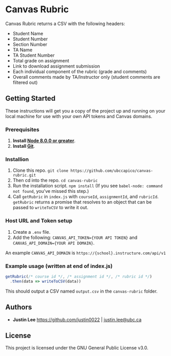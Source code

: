 # Canvas Rubric

Canvas Rubric returns a CSV with the following headers:
* Student Name
* Student Number
* Section Number
* TA Name
* TA Student Number
* Total grade on assignment
* Link to download assignment submission
* Each individual component of the rubric (grade and comments)
* Overall comments made by TA/Instructor only (student comments are filtered out)

## Getting Started

These instructions will get you a copy of the project up and running on your local machine for use with your own API tokens and Canvas domains.

### Prerequisites

1. **Install [Node 8.0.0 or greater](https://nodejs.org)**.
2. **Install [Git](https://git-scm.com/downloads)**.

### Installion

1. Clone this repo. `git clone https://github.com/ubccapico/canvas-rubric.git`
1. Then cd into the repo. `cd canvas-rubric`
1. Run the installation script. `npm install` (If you see `babel-node: command not found`, you've missed this step.)
1. Call `getRubric` in `index.js` with `courseId`, `assignmentId`, and `rubricId`. `getRubric` returns a promise that resolves to an object that can be passed to `writeToCSV` to write it out.

### Host URL and Token setup
1. Create a `.env` file.
1. Add the following: `CANVAS_API_TOKEN={YOUR API TOKEN}` and `CANVAS_API_DOMAIN={YOUR API DOMAIN}`.

An example `CANVAS_API_DOMAIN` is `https://{school}.instructure.com/api/v1`


### Example usage (written at end of index.js)

```javascript
getRubric(/* course id */, /* assignment id */, /* rubric id */)
  .then(data => writeToCSV(data))
```

This should output a CSV named `output.csv` in the `canvas-rubric` folder.

## Authors

* **Justin Lee**
https://github.com/justin0022 | justin.lee@ubc.ca

## License

This project is licensed under the GNU General Public License v3.0.
